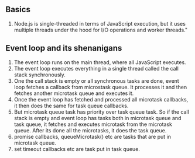 ## Basics
1. Node.js is single-threaded in terms of JavaScript execution, but it uses multiple threads under the hood for I/O operations and worker threads."


## Event loop and its shenanigans

1. The event loop runs on the main thread, where all JavaScript executes.
2. The event loop executes everything in a single thread called the call stack synchronously.
3. One the call stack is empty or all synchronous tasks are done, event loop fetches a callback from microstask queue. It processes it and then fetches another microtask queue and executes it.
4. Once the event loop has fetched and processed all microtask callbacks, it then does the same for task queue callbacks.
5. But microtask queue task has priority over task queue task. So if the call stack is empty and event loop has tasks both in microtask queue and task queue, it fetches and executes microtask from the microtask queue. After its done all the microtasks, it does the task queue.
6. promise callbacks, queueMicrotask() etc are tasks that are put in microtask queue.
7. set timeout callbacks etc are task put in task queue.
